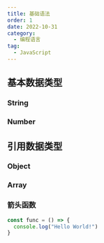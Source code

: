 ```yaml
---
title: 基础语法
order: 1
date: 2022-10-31
category:
  - 编程语言
tag:
  - JavaScript
---
```


## 基本数据类型

### String

### Number

## 引用数据类型

### Object

### Array

### 箭头函数

```js
const func = () => {
  console.log("Hello World!")
}
```
